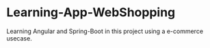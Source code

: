 # Learning-App-WebShopping
Learning Angular and Spring-Boot in this project using a e-commerce usecase.
